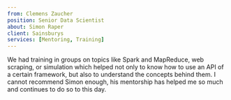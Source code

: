 ```yaml
---
from: Clemens Zaucher
position: Senior Data Scientist
about: Simon Raper
client: Sainsburys
services: [Mentoring, Training]
---
```


We  had training in groups on topics like Spark and MapReduce, web scraping, or simulation which helped not only to know how to use an API of a certain framework, but also to understand the concepts behind them.  I cannot recommend Simon enough, his mentorship has helped me so much and continues to do so to this day.

